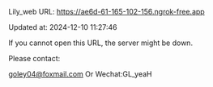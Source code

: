Lily_web URL: https://ae6d-61-165-102-156.ngrok-free.app

Updated at: 2024-12-10 11:27:46

If you cannot open this URL, the server might be down.

Please contact: 

goley04@foxmail.com Or Wechat:GL_yeaH